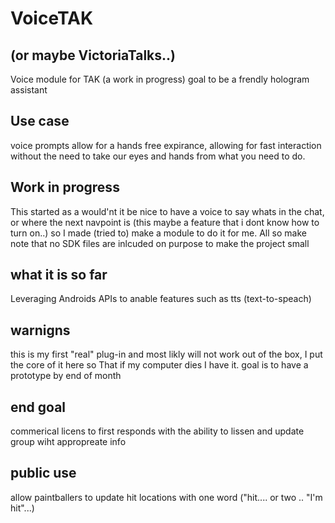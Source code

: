 # VoiceTAK 
## (or maybe VictoriaTalks..)
Voice module for TAK (a work in progress) goal to be a frendly hologram assistant

## Use case
voice prompts allow for a hands free expirance, allowing for fast interaction without the need to take our eyes and hands from what you need to do.

## Work in progress 
This started as a would'nt it be nice to have a voice to say whats in the chat, or where the next navpoint is (this maybe a feature that i dont know how to turn on..) so I made (tried to) make a module to do it for me.
All so make note that no SDK files are inlcuded on purpose to make the project small

## what it is so far
Leveraging Androids APIs to anable features such as tts (text-to-speach) 

## warnigns 
this is my first "real" plug-in and most likly will not work out of the box, I put the core of it here so That if my computer dies I have it. goal is to have a prototype by end of month

## end goal 
commerical licens to first responds with the ability to lissen and update group wiht appropreate info 

## public use
allow paintballers to update hit locations with one word ("hit.... or two .. "I'm hit"...)
